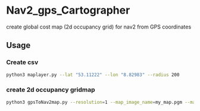 # Nav2_gps_Cartographer
create global cost map (2d occupancy grid) for nav2 from GPS coordinates

## Usage
### Create csv 
```bash
python3 maplayer.py --lat "53.11222" --lon "8.82983" --radius 200
```
### create 2d occupancy gridmap

```bash
python3 gpsToNav2map.py --resolution=1 --map_image_name=my_map.pgm --map_yaml_name=my_map.yaml
```